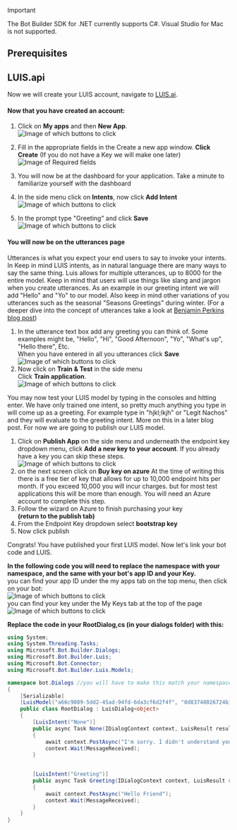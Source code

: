 > [!IMPORTANT]> The Bot Builder SDK for .NET currently supports C#. Visual Studio for Mac is not supported.## Prerequisites      ## LUIS.api  Now we will create your LUIS account, navigate to [LUIS.ai](https://www.luis.ai/home/index).   #### Now that you have created an account:1. Click on **My apps** and then **New App**.   ![Image of which buttons to click](Screenshots/newLuisApp1.png)2. Fill in the appropriate fields in the Create a new app window. **Click Create**   (If you do not have a Key we will make one later)  ![Image of Required fields](Screenshots/newLuisApp2.png)3. You will now be at the dashboard for your application.  Take a minute to familiarize yourself with the dashboard4. In the side menu click on **Intents**,  now click **Add Intent**![Image of which buttons to click](Screenshots/newLuisApp3.png)6. In the prompt type "Greeting" and click **Save**  ![Image of which buttons to click](Screenshots/newLuisApp4.png)  #### You will now be on the utterances page  Utterances is what you expect your end users to say to invoke your intents. In Keep in mind LUIS intents, as in natural language there are many ways to say the same thing.  Luis allows for multiple utterances, up to 8000 for the entire model.   Keep in mind that users will use things like slang and jargon when you create utterances.  As an example in our greeting intent we will add "Hello" and "Yo" to our model.  Also keep in mind other variations of you utterances such as the seasonal "Seasons Greetings" during winter.  (For a deeper dive into the concept of utterances take a look at [Benjamin Perkins blog post](https://blogs.msdn.microsoft.com/benjaminperkins/2016/12/13/1000-must-have-utterances-for-your-chatbot-using-luis/))1. In the utterance text box add any greeting you can think of.  Some examples might be, "Hello", "Hi", "Good Afternoon", "Yo", "What's up", "Hello there", Etc.   When you have entered in all you utterances click **Save**  ![Image of which buttons to click](Screenshots/newLuisApp5.png)2. Now click on **Train & Test** in the side menu     Click **Train application**.  ![Image of which buttons to click](Screenshots/newLuisApp6.png)You may now test your LUIS model by typing in the consoles and hitting enter.  We have only trained one intent, so pretty much anything you type in will come up as a greeting.  For example type in "hjkl;lkjh" or "Legit Nachos" and they will evaluate to the greeting intent.  More on this in a later blog post.  For now we are going to publish our LUIS model.1. Click on **Publish App** on the side menu and underneath the endpoint key dropdown menu, click **Add a new key to your account**.  If you already have a key you can skip these steps.  ![Image of which buttons to click](Screenshots/newLuisApp7.png)  2. on the next screen click on **Buy key on azure**  At the time of writing this there is a free tier of key that allows for up to 10,000 endpoint hits per month.  If you exceed 10,000 you will incur charges.  but for most test applications this will be more than enough.  You will need an Azure account to complete this step.3. Follow the wizard on Azure to finish purchasing your key    **(return to the publish tab)**4. From the Endpoint Key dropdown select **bootstrap key**5. Now click publishCongrats! You have published your first LUIS model.Now let's link your bot code and LUIS.    **In the following code you will need to replace the namespace with your namespace, and the same with your bot's app ID and your Key.**   you can find your app ID under the my apps tab on the top menu, then click on your bot:   ![Image of which buttons to click](Screenshots/newLuisApp9.png)  you can find your key under the My Keys tab at the top of the page  ![Image of which buttons to click](Screenshots/newLuisApp10.png)     **Replace the code in your RootDialog,cs (in your dialogs folder) with this:**```csusing System;  using System.Threading.Tasks;  using Microsoft.Bot.Builder.Dialogs;  using Microsoft.Bot.Builder.Luis;  using Microsoft.Bot.Connector;using Microsoft.Bot.Builder.Luis.Models;  namespace bot.Dialogs //you will have to make this match your namespace{    [Serializable]    [LuisModel("a66c9089-5dd2-45ad-94fd-6da3cf6d2f4f", "0d83748026724b16884080380bb3f5a0")] //[LuisModel("BOT ID", "KEY")]    public class RootDialog : LuisDialog<object>    {        [LuisIntent("None")]        public async Task None(IDialogContext context, LuisResult result)        {            await context.PostAsync("I'm sorry. I didn't understand you.");            context.Wait(MessageReceived);        }                [LuisIntent("Greeting")]        public async Task Greeting(IDialogContext context, LuisResult result)        {            await context.PostAsync("Hello Friend");            context.Wait(MessageReceived);        }    }}```